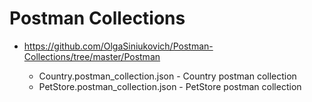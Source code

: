# Postman Collections

* https://github.com/OlgaSiniukovich/Postman-Collections/tree/master/Postman
  
  * Country.postman_collection.json - Country postman collection
  * PetStore.postman_collection.json - PetStore postman collection